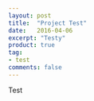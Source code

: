 ```yaml
---
layout: post
title:  "Project Test"
date:   2016-04-06
excerpt: "Testy"
product: true
tag:
- test
comments: false
---
```

Test
